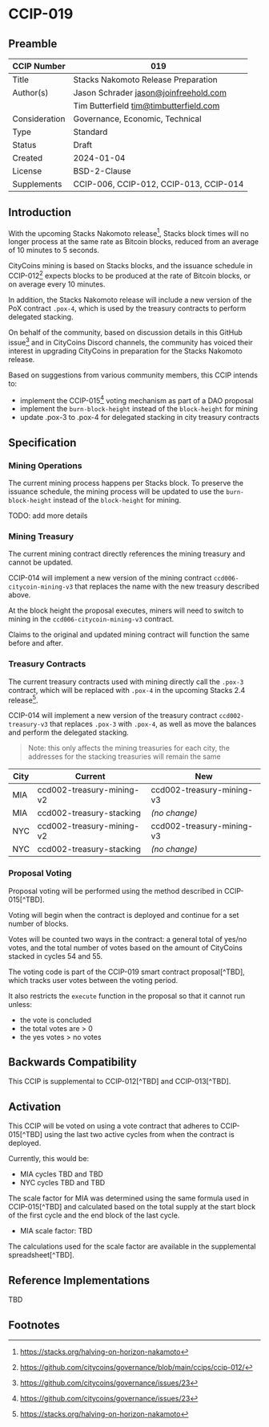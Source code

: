 # CCIP-019

## Preamble

| CCIP Number   | 019                                    |
| ------------- | -------------------------------------- |
| Title         | Stacks Nakomoto Release Preparation    |
| Author(s)     | Jason Schrader jason@joinfreehold.com  |
|               | Tim Butterfield tim@timbutterfield.com |
| Consideration | Governance, Economic, Technical        |
| Type          | Standard                               |
| Status        | Draft                                  |
| Created       | 2024-01-04                             |
| License       | BSD-2-Clause                           |
| Supplements   | CCIP-006, CCIP-012, CCIP-013, CCIP-014 |

## Introduction

With the upcoming Stacks Nakomoto release[^1], Stacks block times will no longer process at the same rate as Bitcoin blocks, reduced from an average of 10 minutes to 5 seconds.

CityCoins mining is based on Stacks blocks, and the issuance schedule in CCIP-012[^2] expects blocks to be produced at the rate of Bitcoin blocks, or on average every 10 minutes.

In addition, the Stacks Nakomoto release will include a new version of the PoX contract `.pox-4`, which is used by the treasury contracts to perform delegated stacking.

On behalf of the community, based on discussion details in this GitHub issue[^3] and in CityCoins Discord channels, the community has voiced their interest in upgrading CityCoins in preparation for the Stacks Nakomoto release.

Based on suggestions from various community members, this CCIP intends to:

- implement the CCIP-015[^3] voting mechanism as part of a DAO proposal
- implement the `burn-block-height` instead of the `block-height` for mining
- update .pox-3 to .pox-4 for delegated stacking in city treasury contracts

## Specification

### Mining Operations

The current mining process happens per Stacks block. To preserve the issuance schedule, the mining process will be updated to use the `burn-block-height` instead of the `block-height` for mining.

TODO: add more details

### Mining Treasury

The current mining contract directly references the mining treasury and cannot be updated.

CCIP-014 will implement a new version of the mining contract `ccd006-citycoin-mining-v3` that replaces the name with the new treasury described above.

At the block height the proposal executes, miners will need to switch to mining in the `ccd006-citycoin-mining-v3` contract.

Claims to the original and updated mining contract will function the same before and after.

### Treasury Contracts

The current treasury contracts used with mining directly call the `.pox-3` contract, which will be replaced with `.pox-4` in the upcoming Stacks 2.4 release[^1].

CCIP-014 will implement a new version of the treasury contract `ccd002-treasury-v3` that replaces `.pox-3` with `.pox-4`, as well as move the balances and perform the delegated stacking.

> Note: this only affects the mining treasuries for each city, the addresses for the stacking treasuries will remain the same

| City | Current                   | New                       |
| ---- | ------------------------- | ------------------------- |
| MIA  | ccd002-treasury-mining-v2 | ccd002-treasury-mining-v3 |
| MIA  | ccd002-treasury-stacking  | _(no change)_             |
| NYC  | ccd002-treasury-mining-v2 | ccd002-treasury-mining-v3 |
| NYC  | ccd002-treasury-stacking  | _(no change)_             |

### Proposal Voting

Proposal voting will be performed using the method described in CCIP-015[^TBD].

Voting will begin when the contract is deployed and continue for a set number of blocks.

Votes will be counted two ways in the contract: a general total of yes/no votes, and the total number of votes based on the amount of CityCoins stacked in cycles 54 and 55.

The voting code is part of the CCIP-019 smart contract proposal[^TBD], which tracks user votes between the voting period.

It also restricts the `execute` function in the proposal so that it cannot run unless:

- the vote is concluded
- the total votes are > 0
- the yes votes > no votes

## Backwards Compatibility

This CCIP is supplemental to CCIP-012[^TBD] and CCIP-013[^TBD].

## Activation

This CCIP will be voted on using a vote contract that adheres to CCIP-015[^TBD] using the last two active cycles from when the contract is deployed.

Currently, this would be:

- MIA cycles TBD and TBD
- NYC cycles TBD and TBD

The scale factor for MIA was determined using the same formula used in CCIP-015[^TBD] and calculated based on the total supply at the start block of the first cycle and the end block of the last cycle.

- MIA scale factor: TBD

The calculations used for the scale factor are available in the supplemental spreadsheet[^TBD].

## Reference Implementations

TBD

## Footnotes

[^1]: https://stacks.org/halving-on-horizon-nakamoto
[^2]: https://github.com/citycoins/governance/blob/main/ccips/ccip-012/
[^3]: https://github.com/citycoins/governance/issues/23

